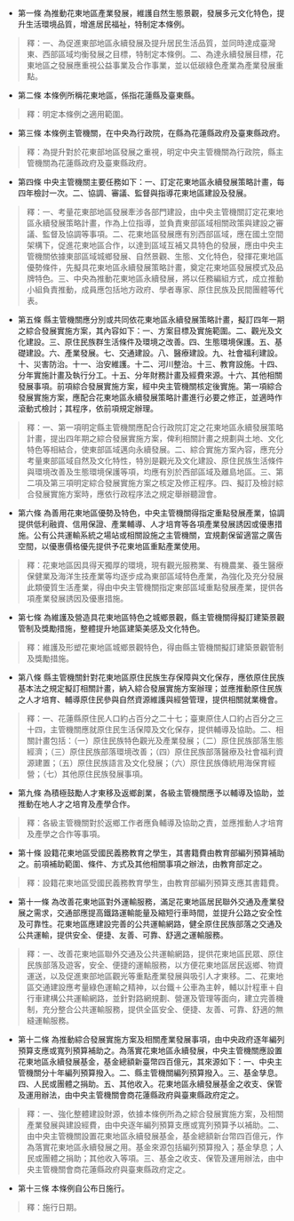* 第一條 為推動花東地區產業發展，維護自然生態景觀，發展多元文化特色，提升生活環境品質，增進居民福祉，特制定本條例。

> 釋：一、為促進東部地區永續發展及提升居民生活品質，並同時達成臺灣東、西部區域均衡發展之目標，特制定本條例。二、為達永續發展目標，花東地區之發展應重視公益事業及合作事業，並以低碳綠色產業為產業發展重點。

* 第二條 本條例所稱花東地區，係指花蓮縣及臺東縣。

> 釋：明定本條例之適用範圍。

* 第三條 本條例主管機關，在中央為行政院，在縣為花蓮縣政府及臺東縣政府。

> 釋：為提升對於花東部地區發展之重視，明定中央主管機關為行政院，縣主管機關為花蓮縣政府及臺東縣政府。

* 第四條 中央主管機關主要任務如下：一、訂定花東地區永續發展策略計畫，每四年檢討一次。二、協調、審議、監督與指導花東地區建設及發展。

> 釋：一、考量花東部地區發展牽涉各部門建設，由中央主管機關訂定花東地區永續發展策略計畫，作為上位指導，並負責東部區域相關政策與建設之審議、監督及協調等事項。二、花東地區發展應有別西部區域，應在國土空間架構下，促進花東地區合作，以達到區域互補又具特色的發展，應由中央主管機關依據東部區域城鄉發展、自然景觀、生態、文化特色，發揮花東地區優勢條件，先擬具花東地區永續發展策略計畫，奠定花東地區發展模式及品牌特色。三、中央為推動花東地區永續發展，將以任務編組方式，成立推動小組負責推動，成員應包括地方政府、學者專家、原住民族及民間團體等代表。

* 第五條 縣主管機關應分別或共同依花東地區永續發展策略計畫，擬訂四年一期之綜合發展實施方案，其內容如下：一、方案目標及實施範圍。二、觀光及文化建設。三、原住民族群生活條件及環境之改善。四、生態環境保護。五、基礎建設。六、產業發展。七、交通建設。八、醫療建設。九、社會福利建設。十、災害防治。十一、治安維護。十二、河川整治。十三、教育設施。十四、分年實施計畫及執行分工。十五、分年財務計畫及經費來源。十六、其他相關發展事項。前項綜合發展實施方案，經中央主管機關核定後實施。第一項綜合發展實施方案，應配合花東地區永續發展策略計畫進行必要之修正，並適時作滾動式檢討；其程序，依前項規定辦理。

> 釋：一、第一項明定縣主管機關應配合行政院訂定之花東地區永續發展策略計畫，提出四年期之綜合發展實施方案，俾利相關計畫之規劃與土地、文化特色等相結合，使東部區域邁向永續發展。二、綜合實施方案內容，應充分考量東部區域自然及文化特性，特別是觀光及文化建設、原住民族生活條件與環境改善及生態環境保護等項，均應有別於西部區域及離島地區。三、第二項及第三項明定綜合發展實施方案之核定及修正程序。四、擬訂及檢討綜合發展實施方案時，應依行政程序法之規定舉辦聽證會。

* 第六條 為善用花東地區優勢及特色，中央主管機關得指定重點發展產業，協調提供低利融資、信用保證、產業輔導、人才培育等各項產業發展誘因或優惠措施。公有公共運輸系統之場站或相關設施之主管機關，宜規劃保留適當之廣告空間，以優惠價格優先提供予花東地區重點產業使用。

> 釋：花東地區因具得天獨厚的環境，現有觀光服務業、有機農業、養生醫療保健業及海洋生技產業等均逐步成為東部區域特色產業，為強化及充分發展此類優質生活產業，得由中央主管機關指定東部區域重點發展產業，提供各項產業發展誘因及優惠措施。

* 第七條 為維護及營造具花東地區特色之城鄉景觀，縣主管機關得擬訂建築景觀管制及獎勵措施，整體提升地區建築美感及文化特色。

> 釋：維護及形塑花東地區城鄉景觀特色，得由縣主管機關擬訂建築景觀管制及獎勵措施。

* 第八條 縣主管機關針對花東地區原住民族生存保障與文化保存，應依原住民族基本法之規定擬訂相關計畫，納入綜合發展實施方案辦理；並應推動原住民族之人才培育、輔導原住民參與自然資源維護與經營管理，提供相關就業機會。

> 釋：一、花蓮縣原住民人口約占百分之二十七；臺東原住人口約占百分之三十四，主管機關應就原住民生活保障及文化保存，提供輔導及協助。二、相關計畫包括：（一）原住民族特色觀光及產業發展；（二）原住民族部落生態經濟；（三）原住民族部落環境改善；（四）原住民族部落醫療及社會福利資源建置；（五）原住民族語言及文化發展；（六）原住民族傳統用海保育經營；（七）其他原住民族發展事項。

* 第九條 為積極鼓勵人才東移及返鄉創業，各級主管機關應予以輔導及協助，並推動在地人才之培育及產學合作。

> 釋：各級主管機關對於返鄉工作者應負輔導及協助之責，並應推動人才培育及產學之合作等事項。

* 第十條 設籍花東地區受國民義務教育之學生，其書籍費由教育部編列預算補助之。前項補助範圍、條件、方式及其他相關事項之辦法，由教育部定之。

> 釋：設籍花東地區受國民義務教育學生，由教育部編列預算支應其書籍費。

* 第十一條 為改善花東地區對外運輸服務，滿足花東地區居民聯外交通及產業發展之需求，交通部應提高鐵路運輸能量及縮短行車時間，並提升公路之安全性及可靠性。花東地區應建設完善的公共運輸網路，健全原住民族部落之交通及公共運輸，提供安全、便捷、友善、可靠、舒適之運輸服務。

> 釋：一、改善花東地區聯外交通及公共運輸網路，提供花東地區民眾、原住民族部落及遊客，安全、便捷的運輸服務，以方便花東地區居民返鄉、物資運送，以及促進東部地區觀光等重點產業發展與吸引人才東移。二、花東地區交通建設應考量綠色運輸之精神，以台鐵＋公車為主幹，輔以計程車＋自行車建構公共運輸網路，並針對路網規劃、營運及管理等面向，建立完善機制，充分整合公共運輸服務，提供全區安全、便捷、友善、可靠、舒適的無縫運輸服務。

* 第十二條 為推動綜合發展實施方案及相關產業發展事項，由中央政府逐年編列預算支應或寬列預算補助之。為落實花東地區永續發展，中央主管機關應設置花東地區永續發展基金，基金總額新臺幣四百億元，其來源如下：一、中央主管機關分十年編列預算撥入。二、縣主管機關編列預算撥入。三、基金孳息。四、人民或團體之捐助。五、其他收入。花東地區永續發展基金之收支、保管及運用辦法，由中央主管機關會商花蓮縣政府與臺東縣政府定之。

> 釋：一、強化整體建設財源，依據本條例所為之綜合發展實施方案，及相關產業發展與建設經費，由中央逐年編列預算支應或寬列預算予以補助。二、由中央主管機關設置花東地區永續發展基金，基金總額新台幣四百億元，作為落實花東地區永續發展之用。基金來源包括編列預算撥入；基金孳息；人民或團體之捐助；其他收入等項。三、基金之收支、保管及運用辦法，由中央主管機關會商花蓮縣政府與臺東縣政府定之。

* 第十三條 本條例自公布日施行。

> 釋：施行日期。

